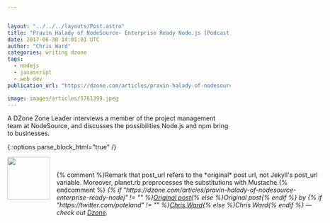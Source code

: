 ```yaml
---


layout: "../../../layouts/Post.astro"
title: "Pravin Halady of NodeSource- Enterprise Ready Node.js [Podcast]"
date: 2017-06-30 14:01:01 UTC
author: "Chris Ward"
categories: writing dzone
tags:
  - nodejs
  - javascript
  - web dev
publication_url: "https://dzone.com/articles/pravin-halady-of-nodesource-enterprise-ready-nodej"

image: images/articles/5761399.jpeg
---
```

A DZone Zone Leader interviews a member of the project management team at NodeSource, and discusses the possibilities Node.js and npm bring to businesses.


{::options parse_block_html="true" /}
<div class="author">
   <img src="https://www.rss-specifications.com/rss-spec-rss.gif" style="width: 96px; height: 96;">
   <span style="position: absolute; padding: 32px 15px;">{% comment %}Remark that post_url refers to the *original* post url, not Jekyll's post_url variable. Moreover, planet.rb preprocesses the substitutions with Mustache.{% endcomment %}
      <i>{% if "https://dzone.com/articles/pravin-halady-of-nodesource-enterprise-ready-nodej" != "" %}<a href="https://dzone.com/articles/pravin-halady-of-nodesource-enterprise-ready-nodej">Original post</a>{% else %}Original post{% endif %} by {% if "https://twitter.com/poteland" != "" %}<a href="https://twitter.com/poteland">Chris Ward</a>{% else %}Chris Ward{% endif %} &mdash; check out <a href="https://dzone.com">Dzone</a>.</i>
  </span>
</div>
